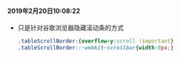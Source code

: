 #### 2019年2月20日10:08:22

- 只是针对谷歌浏览器隐藏滚动条的方式

  ```css
  .tableScrollBorder:{overflow-y:scroll !important}
  .tableScrollBorder::-webkit-scrollbar{width:0px;}
  ```

  